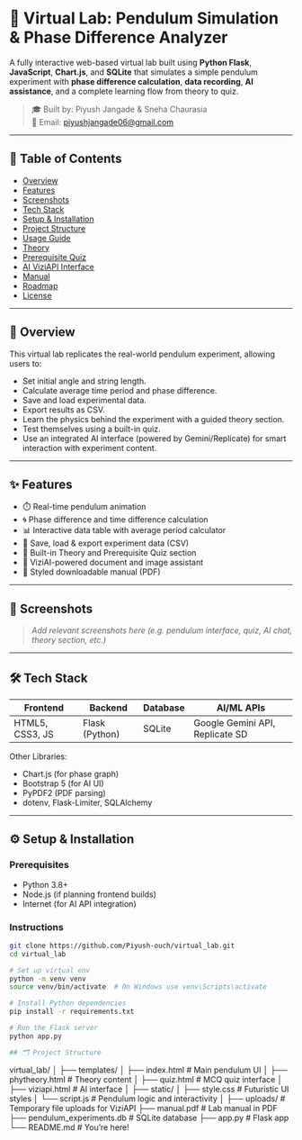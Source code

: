 # 🧪 Virtual Lab: Pendulum Simulation & Phase Difference Analyzer

A fully interactive web-based virtual lab built using **Python Flask**, **JavaScript**, **Chart.js**, and **SQLite** that simulates a simple pendulum experiment with **phase difference calculation**, **data recording**, **AI assistance**, and a complete learning flow from theory to quiz.

> 🎓 Built by: Piyush Jangade & Sneha Chaurasia  
> 📧 Email: piyushjangade06@gmail.com

---

## 📌 Table of Contents

- [Overview](#overview)
- [Features](#features)
- [Screenshots](#screenshots)
- [Tech Stack](#tech-stack)
- [Setup & Installation](#setup--installation)
- [Project Structure](#project-structure)
- [Usage Guide](#usage-guide)
- [Theory](#theory)
- [Prerequisite Quiz](#prerequisite-quiz)
- [AI ViziAPI Interface](#ai-viziapi-interface)
- [Manual](#manual)
- [Roadmap](#roadmap)
- [License](#license)

---

## 📖 Overview

This virtual lab replicates the real-world pendulum experiment, allowing users to:
- Set initial angle and string length.
- Calculate average time period and phase difference.
- Save and load experimental data.
- Export results as CSV.
- Learn the physics behind the experiment with a guided theory section.
- Test themselves using a built-in quiz.
- Use an integrated AI interface (powered by Gemini/Replicate) for smart interaction with experiment content.

---

## ✨ Features

- ⏱️ Real-time pendulum animation  
- 🌀 Phase difference and time difference calculation  
- 📊 Interactive data table with average period calculator  
- 💾 Save, load & export experiment data (CSV)  
- 📘 Built-in Theory and Prerequisite Quiz section  
- 🤖 ViziAI-powered document and image assistant  
- 📄 Styled downloadable manual (PDF)

---

## 📸 Screenshots

> _Add relevant screenshots here (e.g. pendulum interface, quiz, AI chat, theory section, etc.)_

---

## 🛠️ Tech Stack

| Frontend        | Backend     | Database | AI/ML APIs        |
|-----------------|-------------|----------|-------------------|
| HTML5, CSS3, JS | Flask (Python) | SQLite    | Google Gemini API, Replicate SD |

Other Libraries:
- Chart.js (for phase graph)
- Bootstrap 5 (for AI UI)
- PyPDF2 (PDF parsing)
- dotenv, Flask-Limiter, SQLAlchemy

---

## ⚙️ Setup & Installation

### Prerequisites
- Python 3.8+
- Node.js (if planning frontend builds)
- Internet (for AI API integration)

  



### Instructions

```bash
git clone https://github.com/Piyush-ouch/virtual_lab.git
cd virtual_lab

# Set up virtual env
python -m venv venv
source venv/bin/activate  # On Windows use venv\Scripts\activate

# Install Python dependencies
pip install -r requirements.txt

# Run the Flask server
python app.py

## 🗂️ Project Structure

```
virtual_lab/
│
├── templates/
│   ├── index.html           # Main pendulum UI
│   ├── phytheory.html       # Theory content
│   ├── quiz.html            # MCQ quiz interface
│   ├── viziapi.html         # AI interface
│
├── static/
│   ├── style.css            # Futuristic UI styles
│   └── script.js            # Pendulum logic and interactivity
│
├── uploads/                 # Temporary file uploads for ViziAPI
├── manual.pdf               # Lab manual in PDF
├── pendulum_experiments.db  # SQLite database
├── app.py                   # Flask app
└── README.md                # You’re here!
```



